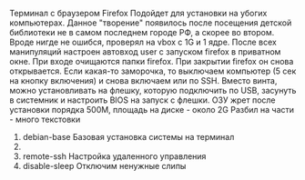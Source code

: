 Терминал с браузером Firefox
Подойдет для установки на убогих компьютерах.
Данное "творение"  появилось после посещения детской библиотеки не в самом последнем городе РФ, а скорее во втором.
Вроде нигде не ошибся, проверял на vbox с 1G и 1 ядре. После всех манипуляций настроен автовход user с запуском firefox в приватном окне. При входе очищаются папки firefox. При закрытии firefox он снова открывается. Если какая-то заморочка, то выключаем компьютер (5 сек на кнопку включения) и снова включаем или по SSH. Вместо винта, можно установливать на флешку, которую подключить по USB, засунуть в системник и настроить BIOS на запуск с флешки.
ОЗУ жрет после установки порядка 500М, площадь на диске - около 2G
Разбил на части - много текстовки

1. debian-base Базовая установка системы на терминал
2. 
3. remote-ssh Настройка удаленного управления
4. disable-sleep Отключим ненужные слипы


